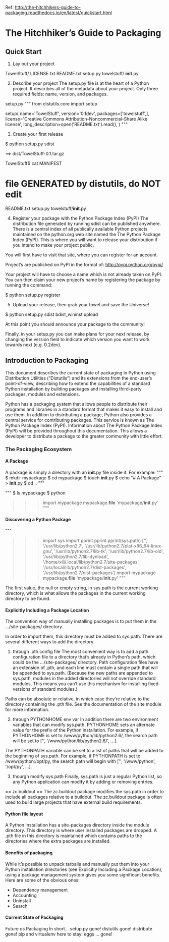 Ref:
http://the-hitchhikers-guide-to-packaging.readthedocs.io/en/latest/quickstart.html

# The Hitchhiker’s Guide to Packaging

## Quick Start

1. Lay out your project

TowelStuff/
    LICENSE.txt
    README.txt
    setup.py
    towelstuff/
        __init__.py


2. Describe your project
The setup.py file is at the heart of a Python project.
It describes all of the metadata about your project.
Only three required fields: name, version, and packages.

setup.py
"""
from distutils.core import setup

setup(
    name='TowelStuff',
    version='0.1dev',
    packages=['towelstuff',],
    license='Creative Commons Attribution-Noncommercial-Share Alike license',
    long_description=open('README.txt').read(),
)
"""


3. Create your first release

$ python setup.py sdist

==> dist/TowelStuff-0.1.tar.gz

TowelStuff$ cat MANIFEST
# file GENERATED by distutils, do NOT edit
README.txt
setup.py
towelstuff/__init__.py


4. Register your package with the Python Package Index (PyPI)
The distribution file generated by running sdist can be published anywhere.
There is a central index of all publically available Python projects maintained on the python.org web site named the The Python Package Index (PyPI).
This is where you will want to release your distribution if you intend to make your project public.

You will first have to visit that site, where you can register for an account.

Project’s are published on PyPI in the format of:
http://pypi.python.org/pypi/<projectname>

Your project will have to choose a name which is not already taken on PyPI. You can then claim your new project’s name by registering the package by running the command:

$ python setup.py register


5. Upload your release, then grab your towel and save the Universe!

$ python setup.py sdist bdist_wininst upload

At this point you should announce your package to the community!

Finally, in your setup.py you can make plans for your next release, by changing the version field to indicate which version you want to work towards next (e.g. 0.2dev).


## Introduction to Packaging

This document describes the current state of packaging in Python using Distribution Utilities (“Distutils”) and its extensions from the end-user’s point-of-view, describing how to extend the capabilities of a standard Python installation by building packages and installing third-party packages, modules and extensions.

Python has a packaging system that allows people to distribute their programs and libraries in a standard format that makes it easy to install and use them. In addition to distributing a package, Python also provides a central service for contributing packages. This service is known as The Python Package Index (PyPI). Information about The Python Package Index (PyPI) will be provided throughout this documentation. This allows a developer to distribute a package to the greater community with little effort.


### The Packaging Ecosystem

#### A Package
A package is simply a directory with an __init__.py file inside it. For example:
"""
$ mkdir mypackage
$ cd mypackage
$ touch __init__.py
$ echo "# A Package" > __init__.py
$ cd ..
"""

"""
$ ls
mypackage
$ python
>>> import mypackage
>>> mypackage.__file__
'mypackage/__init__.py'
"""

#### Discovering a Python Package
"""
>>> import sys
>>> import pprint
>>> pprint.pprint(sys.path)
['',
 '/usr/lib/python2.7',
 '/usr/lib/python2.7/plat-x86_64-linux-gnu',
 '/usr/lib/python2.7/lib-tk',
 '/usr/lib/python2.7/lib-old',
 '/usr/lib/python2.7/lib-dynload',
 '/home/xili/.local/lib/python2.7/site-packages',
 '/usr/local/lib/python2.7/dist-packages',
 '/usr/lib/python2.7/dist-packages']
>>> import mypackage
>>> mypackage.__file__
'mypackage/__init__.py'
"""

The first value, the null or empty string, in sys.path is the current working directory, which is what allows the packages in the current working directory to be found.

#### Explicitly Including a Package Location
The convention way of manually installing packages is to put them in the .../site-packages/ directory.

In order to import them, this directory must be added to sys.path. There are several different ways to add the directory.

1) through .pth config file
The most convenient way is to add a path configuration file to a directory that’s already in Python’s path, which could be the .../site-packages/ directory. Path configuration files have an extension of .pth, and each line must contain a single path that will be appended to sys.path. (Because the new paths are appended to sys.path, modules in the added directories will not override standard modules. This means you can’t use this mechanism for installing fixed versions of standard modules.)

Paths can be absolute or relative, in which case they’re relative to the directory containing the .pth file. See the documentation of the site module for more information.

2) through PYTHONHOME env var
In addition there are two environment variables that can modify sys.path.
PYTHONHOME sets an alternate value for the prefix of the Python installation. For example, if PYTHONHOME is set to /www/python/lib/python2.6/, the search path will be set to ['', '/www/python/lib/python2.6/', ...].

The PYTHONPATH variable can be set to a list of paths that will be added to the beginning of sys.path. For example, if PYTHONPATH is set to /www/python:/opt/py, the search path will begin with ['', '/www/python', '/opt/py', ...].

3) thourgh modify sys.path
Finally, sys.path is just a regular Python list, so any Python application can modify it by adding or removing entries.

== zc.buildout ==
The zc.buildout package modifies the sys.path in order to include all packages relative to a buildout. The zc.buildout package is often used to build large projects that have external build requirements.


#### Python file layout
A Python installation has a site-packages directory inside the module directory. This directory is where user installed packages are dropped. A .pth file in this directory is maintained which contains paths to the directories where the extra packages are installed.


#### Benefits of packaging
While it’s possible to unpack tarballs and manually put them into your Python installation directories (see Explicitly Including a Package Location), using a package management system gives you some significant benefits.
Here are some of the obvious ones:
- Dependency management
- Accounting
- Uninstall
- Search


#### Current State of Packaging

Future os Packaging
In short...
setup.py gone!
distutils gone!
distribute gone!
pip and virtualenv here to stay!
eggs ... gone!

































































































